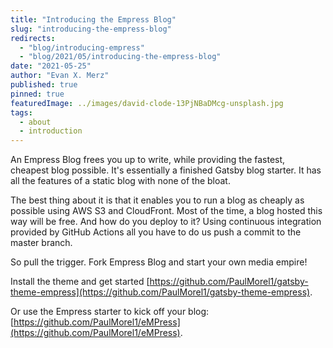 ```yaml
---
title: "Introducing the Empress Blog"
slug: "introducing-the-empress-blog"
redirects:
  - "blog/introducing-empress"
  - "blog/2021/05/introducing-the-empress-blog"
date: "2021-05-25"
author: "Evan X. Merz"
published: true
pinned: true
featuredImage: ../images/david-clode-13PjNBaDMcg-unsplash.jpg
tags: 
  - about
  - introduction
---
```


An Empress Blog frees you up to write, while providing the fastest, cheapest blog possible. It's essentially a finished Gatsby blog starter. It has all the features of a static blog with none of the bloat.

The best thing about it is that it enables you to run a blog as cheaply as possible using AWS S3 and CloudFront. Most of the time, a blog hosted this way will be free. And how do you deploy to it? Using continuous integration provided by GitHub Actions all you have to do us push a commit to the master branch.

So pull the trigger. Fork Empress Blog and start your own media empire!

Install the theme and get started [https://github.com/PaulMorel1/gatsby-theme-empress](https://github.com/PaulMorel1/gatsby-theme-empress).

Or use the Empress starter to kick off your blog: [https://github.com/PaulMorel1/eMPress](https://github.com/PaulMorel1/eMPress).
